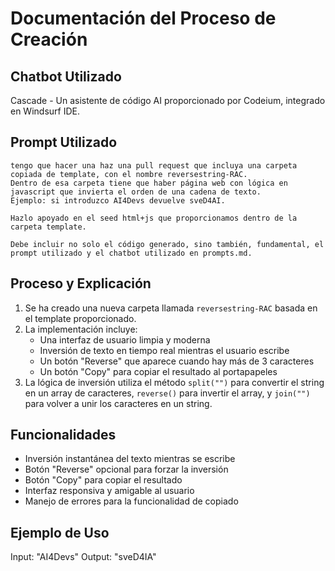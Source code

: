 # Documentación del Proceso de Creación

## Chatbot Utilizado
Cascade - Un asistente de código AI proporcionado por Codeium, integrado en Windsurf IDE.

## Prompt Utilizado
```
tengo que hacer una haz una pull request que incluya una carpeta copiada de template, con el nombre reversestring-RAC. 
Dentro de esa carpeta tiene que haber página web con lógica en javascript que invierta el orden de una cadena de texto.
Ejemplo: si introduzco AI4Devs devuelve sveD4AI.

Hazlo apoyado en el seed html+js que proporcionamos dentro de la carpeta template.

Debe incluir no solo el código generado, sino también, fundamental, el prompt utilizado y el chatbot utilizado en prompts.md.
```

## Proceso y Explicación
1. Se ha creado una nueva carpeta llamada `reversestring-RAC` basada en el template proporcionado.
2. La implementación incluye:
   - Una interfaz de usuario limpia y moderna
   - Inversión de texto en tiempo real mientras el usuario escribe
   - Un botón "Reverse" que aparece cuando hay más de 3 caracteres
   - Un botón "Copy" para copiar el resultado al portapapeles
3. La lógica de inversión utiliza el método `split("")` para convertir el string en un array de caracteres, `reverse()` para invertir el array, y `join("")` para volver a unir los caracteres en un string.

## Funcionalidades
- Inversión instantánea del texto mientras se escribe
- Botón "Reverse" opcional para forzar la inversión
- Botón "Copy" para copiar el resultado
- Interfaz responsiva y amigable al usuario
- Manejo de errores para la funcionalidad de copiado

## Ejemplo de Uso
Input: "AI4Devs"
Output: "sveD4IA"

